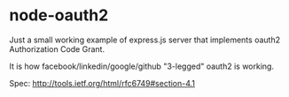 node-oauth2
===========

Just a small working example of express.js server that implements oauth2 Authorization Code Grant.

It is how facebook/linkedin/google/github "3-legged" oauth2 is working.

Spec: http://tools.ietf.org/html/rfc6749#section-4.1
